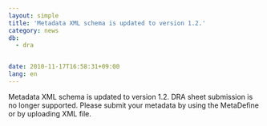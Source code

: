 ```yaml
---
layout: simple
title: 'Metadata XML schema is updated to version 1.2.'
category: news
db:
  - dra


date: 2010-11-17T16:58:31+09:00
lang: en
---
```


Metadata XML schema is updated to version 1.2. DRA sheet submission is no longer supported. Please submit your metadata by using the MetaDefine or by uploading XML file.
